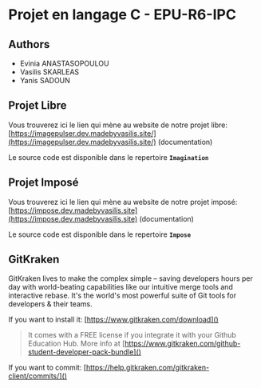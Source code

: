 # Projet en langage C - EPU-R6-IPC

## Authors

* Evinia ANASTASOPOULOU
* Vasilis SKARLEAS
* Yanis SADOUN

## Projet Libre

Vous trouverez ici le lien qui mène au website de notre projet libre: [https://imagepulser.dev.madebyvasilis.site/](https://imagepulser.dev.madebyvasilis.site/) (documentation)

Le source code est disponible dans le repertoire **`Imagination`**

## Projet Imposé

Vous trouverez ici le lien qui mène au website de notre projet imposé: [https://impose.dev.madebyvasilis.site](https://impose.dev.madebyvasilis.site) (documentation)

Le source code est disponible dans le repertoire **`Impose`**

## GitKraken

GitKraken lives to make the complex simple – saving developers hours per day with world-beating capabilities like our intuitive merge tools and interactive rebase. It's the world's most powerful suite of Git tools for developers & their teams.

If you want to install it: [https://www.gitkraken.com/download]()

> It comes with a FREE license if you integrate it with your Github Education Hub. More info at [https://www.gitkraken.com/github-student-developer-pack-bundle]()

If you want to commit: [https://help.gitkraken.com/gitkraken-client/commits/]()
